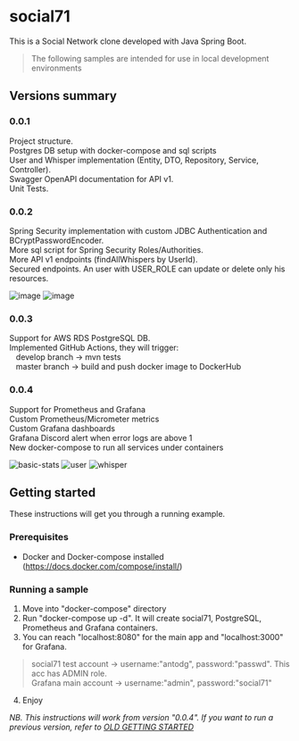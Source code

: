 # social71
This is a Social Network clone developed with Java Spring Boot. 

>The following samples are intended for use in local development environments

## Versions summary
### 0.0.1
Project structure.  
Postgres DB setup with docker-compose and sql scripts  
User and Whisper implementation (Entity, DTO, Repository, Service, Controller).  
Swagger OpenAPI documentation for API v1.  
Unit Tests.

### 0.0.2
Spring Security implementation with custom JDBC Authentication and BCryptPasswordEncoder.  
More sql script for Spring Security Roles/Authorities.  
More API v1 endpoints (findAllWhispers by UserId).  
Secured endpoints. An user with USER_ROLE can update or delete only his resources.

![image](https://user-images.githubusercontent.com/7373284/111064960-68f99200-84b7-11eb-8dc5-8053a017d2b2.png)
![image](https://user-images.githubusercontent.com/7373284/111067698-b250de00-84c5-11eb-8505-64d656af0186.png)

### 0.0.3
Support for AWS RDS PostgreSQL DB.  
Implemented GitHub Actions, they will trigger:  
&nbsp;&nbsp; develop branch -> mvn tests  
&nbsp;&nbsp; master branch -> build and push docker image to DockerHub

### 0.0.4
Support for Prometheus and Grafana  
Custom Prometheus/Micrometer metrics  
Custom Grafana dashboards  
Grafana Discord alert when error logs are above 1  
New docker-compose to run all services under containers  

![basic-stats](https://user-images.githubusercontent.com/7373284/111827710-83ce6b00-88ea-11eb-87b0-ed8994813990.png)
![user](https://user-images.githubusercontent.com/7373284/111827830-ab253800-88ea-11eb-9171-d412d7f91f6d.png)
![whisper](https://user-images.githubusercontent.com/7373284/111827862-b5473680-88ea-11eb-8ddc-cfd73b0a7536.png)


## Getting started

These instructions will get you through a running example.

### Prerequisites
- Docker and Docker-compose installed
  (https://docs.docker.com/compose/install/)

### Running a sample
1. Move into "docker-compose" directory
2. Run "docker-compose up -d". It will create social71, PostgreSQL, Prometheus and Grafana containers.  
3. You can reach "localhost:8080" for the main app and "localhost:3000" for Grafana.
> social71 test account -> username:"antodg", password:"passwd". This acc has ADMIN role.  
> Grafana main account -> username:"admin", password:"social71"
4. Enjoy

_NB. This instructions will work from version "0.0.4". If you want to run a previous version, refer to 
[OLD GETTING STARTED](old-getting-started.md)_